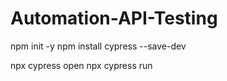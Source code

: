 # Automation-API-Testing


npm init -y
npm install cypress --save-dev

npx cypress open
npx cypress run